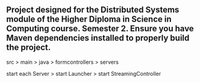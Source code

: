 Project designed for the Distributed Systems module of the Higher Diploma in Science in Computing course. Semester 2.
Ensure you have Maven dependencies installed to properly build the project.
-----
src > main > java > formcontrollers > servers

start each Server > start Launcher > start StreamingController
